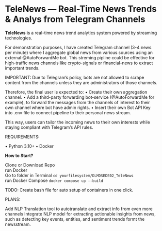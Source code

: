 # TeleNews — Real-Time News Trends & Analys from Telegram Channels 

**TeleNews** is a real-time news trend analytics system powered by streaming technologies.

For demonstration purposes, I have created Telegram channel (3-4 news per minute) where I aggregate global news from various sources using an external @AutoForwardMe bot.
This streming pipline could be effective for high-traffic news channels like crypto-signals or financial-news to extract important trends. 

IMPORTANT: Due to Telegram’s policy, bots are not allowed to scrape content from the channels unless they are administrators of those channels.

Therefore, the final user is expected to:
	•	Create their own aggregation channel.
	•	Add a third-party forwarding bot-service (@AutoForwardMe for example), to forward the messages from the channels of interest to their own channel
    where bot have admin rights.
  • Insert their own Bot API Key into .env file to connect pipeline to their personal news stream.

This way, users can tailor the incoming news to their own interests while staying compliant with Telegram’s API rules.

REQUIREMENTS:

  • Python 3.10+
  • Docker

**How to Start?**

  Clone or Download Repo\
  run Docker\
  Go to folder in Terminal `cd yourfilesystem/DLMDSEDE02_TeleNews`\
  run Docker Compose `docker compose up --build`

TODO:
Create bash file for auto setup of containers in one click.

PLANS:

Add NLP Translation tool to autotranslate and extract info from even more channels
Integrate NLP model for extracting actionable insights from news, such as detecting key events, entities, and sentiment trends formt the newsstream. 

